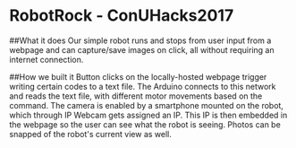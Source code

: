 # RobotRock - ConUHacks2017

##What it does
Our simple robot runs and stops from user input from a webpage and can capture/save images on click, all without requiring an internet connection.

##How we built it
Button clicks on the locally-hosted webpage trigger writing certain codes to a text file. The Arduino connects to this network and reads the text file, with different motor movements based on the command. The camera is enabled by a smartphone mounted on the robot, which through IP Webcam gets assigned an IP. This IP is then embedded in the webpage so the user can see what the robot is seeing.
Photos can be snapped of the robot's current view as well.

